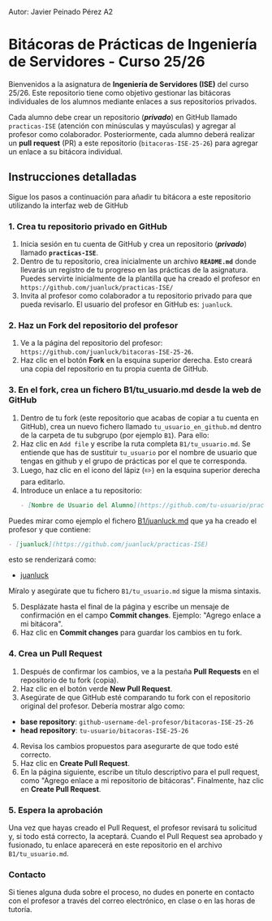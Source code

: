 Autor: Javier Peinado Pérez A2

# Bitácoras de Prácticas de Ingeniería de Servidores - Curso 25/26

Bienvenidos a la asignatura de **Ingeniería de Servidores (ISE)** del curso 25/26. Este repositorio tiene como objetivo gestionar las bitácoras individuales de los alumnos mediante enlaces a sus repositorios privados.

Cada alumno debe crear un repositorio (_**privado**_) en GitHub llamado `practicas-ISE` (atención con minúsculas y mayúsculas) y agregar al profesor como colaborador. Posteriormente, cada alumno deberá realizar un **pull request** (PR) a este repositorio (`bitacoras-ISE-25-26`) para agregar un enlace a su bitácora individual.

## Instrucciones detalladas

Sigue los pasos a continuación para añadir tu bitácora a este repositorio utilizando la interfaz web de GitHub

### 1. Crea tu repositorio privado en GitHub
1. Inicia sesión en tu cuenta de GitHub y crea un repositorio (_**privado**_) llamado **`practicas-ISE`**.
2. Dentro de tu repositorio, crea inicialmente un archivo **`README.md`** donde llevarás un registro de tu progreso en las prácticas de la asignatura. Puedes servirte inicialmente de la plantilla que ha creado el profesor en `https://github.com/juanluck/practicas-ISE/`
3. Invita al profesor como colaborador a tu repositorio privado para que pueda revisarlo. El usuario del profesor en GitHub es: `juanluck`.

### 2. Haz un **Fork** del repositorio del profesor
1. Ve a la página del repositorio del profesor: `https://github.com/juanluck/bitacoras-ISE-25-26`.
2. Haz clic en el botón **Fork** en la esquina superior derecha. Esto creará una copia del repositorio en tu propia cuenta de GitHub.

### 3. En el fork, crea un fichero B1/tu_usuario.md desde la web de GitHub
1. Dentro de tu fork (este repositorio que acabas de copiar a tu cuenta en GitHub), crea un nuevo fichero llamado `tu_usuario_en_github.md` dentro de la carpeta de tu subgrupo (por ejemplo `B1`). Para ello:
2. Haz clic en `Add file` y escribe la ruta completa `B1/tu_usuario.md`. Se entiende que has de sustituir `tu_usuario`  por el nombre de usuario que tengas en github y el grupo de prácticas por el que te corresponda. 
3. Luego, haz clic en el icono del lápiz (✏️) en la esquina superior derecha para editarlo.
4. Introduce un enlace a tu repositorio:
   ```markdown
   - [Nombre de Usuario del Alumno](https://github.com/tu-usuario/practicas-ISE)
   ```

Puedes mirar como ejemplo el fichero [B1/juanluck.md](https://github.com/juanluck/bitacoras-ISE-25-26/blob/main/B1/juanluck.md) que ya ha creado el profesor y que contiene:
   ```markdown
   - [juanluck](https://github.com/juanluck/practicas-ISE)
   ```
esto se renderizará como:

- [juanluck](https://github.com/juanluck/practicas-ISE/)

Míralo y asegúrate que tu fichero `B1/tu_usuario.md` sigue la misma sintaxis.



5. Desplázate hasta el final de la página y escribe un mensaje de confirmación en el campo **Commit changes**. Ejemplo: "Agrego enlace a mi bitácora".
6. Haz clic en **Commit changes** para guardar los cambios en tu fork.

### 4. Crea un Pull Request

1. Después de confirmar los cambios, ve a la pestaña **Pull Requests** en el repositorio de tu fork (copia).
2. Haz clic en el botón verde **New Pull Request**.
3. Asegúrate de que GitHub esté comparando tu fork con el repositorio original del profesor. Debería mostrar algo como:
-  **base repository**: `github-username-del-profesor/bitacoras-ISE-25-26`
-  **head repository**: `tu-usuario/bitacoras-ISE-25-26`
4. Revisa los cambios propuestos para asegurarte de que todo esté correcto.
5. Haz clic en **Create Pull Request**.
6. En la página siguiente, escribe un título descriptivo para el pull request, como "Agrego enlace a mi repositorio de bitácoras". Finalmente, haz clic en **Create Pull Request**.

### 5. Espera la aprobación

Una vez que hayas creado el Pull Request, el profesor revisará tu solicitud y, si todo está correcto, la aceptará. Cuando el Pull Request sea aprobado y fusionado, tu enlace aparecerá en este repositorio  en el archivo `B1/tu_usuario.md`.

### Contacto

Si tienes alguna duda sobre el proceso, no dudes en ponerte en contacto con el profesor a través del correo electrónico, en clase o en las horas de tutoría.
